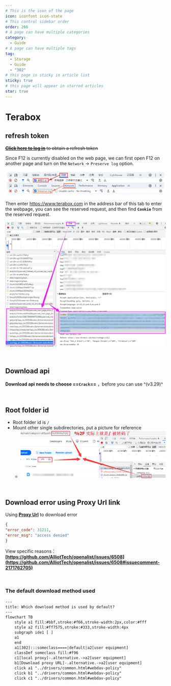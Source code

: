 ```yaml
---
# This is the icon of the page
icon: iconfont icon-state
# This control sidebar order
order: 266
# A page can have multiple categories
category:
  - Guide
# A page can have multiple tags
tag:
  - Storage
  - Guide
  - "302"
# this page is sticky in article list
sticky: true
# this page will appear in starred articles
star: true
---
```


# Terabox


## **refresh token**

~~[**Click here to log in**](https://www.terabox.com/) to obtain a refresh token~~

Since F12 is currently disabled on the web page, we can first open F12 on another page and turn on the `Network` → `Preserve log` option.

<img src="/img/drivers/terabox/terabox_f12.png" alt="f12" style="zoom:150%;" /><br/>

Then enter https://www.terabox.com in the address bar of this tab to enter the webpage, you can see the reserved request, and then find **`Cookie`** from the reserved request.

![terabox](/img/drivers/terabox/terabox_cookie.png)

<br/>



## **Download api**

**Download api needs to choose ==`Crack`==** ，before you can use ^(v3.29)^

<br/>



## **Root folder id**

- Root folder id is `/`
- Mount other single subdirectories, put a picture for reference
   - <img src="/img/drivers/terabox/terabox3.png" alt="Demo"/>

<br/>



## **Download error using Proxy Url link**

Using [**Proxy Url**](common.md#download-proxy-url) to download error

```json
{
"error_code": 31211,
"error_msg": "access denied"
}
```

View specific reasons：**[https://github.com/AlliotTech/openalist/issues/6508](https://github.com/AlliotTech/openalist/issues/6508#issuecomment-2171762705)**

<br/>


### **The default download method used**

```mermaid
---
title: Which download method is used by default?
---
flowchart TB
    style a1 fill:#bbf,stroke:#f66,stroke-width:2px,color:#fff
    style a2 fill:#ff7575,stroke:#333,stroke-width:4px
    subgraph ide1 [ ]
    a1
    end
    a1[302]:::someclass====|default|a2[user equipment]
    classDef someclass fill:#f96
    c1[local proxy]-.alternative.->a2[user equipment]
    b1[Download proxy URL]-.alternative.->a2[user equipment]
    click a1 "../drivers/common.html#webdav-policy"
    click b1 "../drivers/common.html#webdav-policy"
    click c1 "../drivers/common.html#webdav-policy"
```
